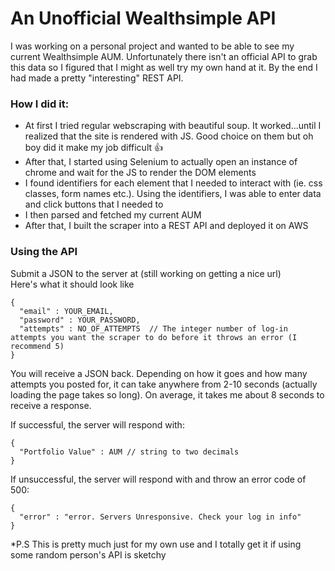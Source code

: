 # An Unofficial Wealthsimple API

I was working on a personal project and wanted to be able to see my current Wealthsimple AUM. Unfortunately there isn't an official API to grab this data so I figured that I might as well try my own hand at it. By the end I had made a pretty "interesting" REST API.

### How I did it:
- At first I tried regular webscraping with beautiful soup. It worked...until I realized that the site is rendered with JS. Good choice on them but oh boy did it make my job difficult 👍
- After that, I started using Selenium to actually open an instance of chrome and wait for the JS to render the DOM elements
- I found identifiers for each element that I needed to interact with (ie. css classes, form names etc.). Using the identifiers, I was able to enter data and click buttons that I needed to
- I then parsed and fetched my current AUM
- After that, I built the scraper into a REST API and deployed it on AWS

### Using the API
Submit a JSON to the server at (still working on getting a nice url)   
Here's what it should look like
```
{
  "email" : YOUR_EMAIL,
  "password" : YOUR_PASSWORD,
  "attempts" : NO_OF_ATTEMPTS  // The integer number of log-in attempts you want the scraper to do before it throws an error (I recommend 5)
}
```

You will receive a JSON back. Depending on how it goes and how many attempts you posted for, it can take anywhere from 2-10 seconds (actually loading the page takes so long). On average, it takes me about 8 seconds to receive a response.

If successful, the server will respond with:
```
{
  "Portfolio Value" : AUM // string to two decimals
}
```

If unsuccessful, the server will respond with and throw an error code of 500:
```
{
  "error" : "error. Servers Unresponsive. Check your log in info"
}
```

*P.S This is pretty much just for my own use and I totally get it if using some random person's API is sketchy
